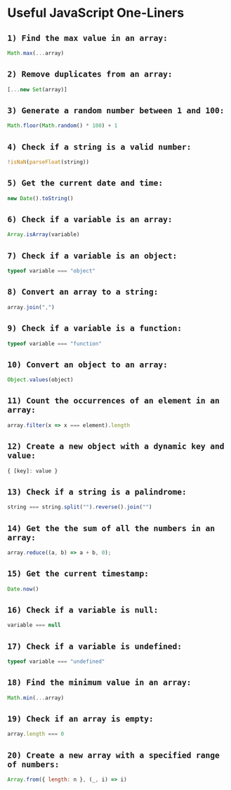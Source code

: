 # Useful JavaScript One-Liners

## ``` 1) Find the max value in an array: ```
```javascript
Math.max(...array)
```

## ``` 2) Remove duplicates from an array: ```
```javascript
[...new Set(array)]
```

## ``` 3) Generate a random number between 1 and 100: ```
```javascript
Math.floor(Math.random() * 100) + 1
```

## ``` 4) Check if a string is a valid number: ```
```javascript
!isNaN(parseFloat(string))
```

## ``` 5) Get the current date and time: ```
```javascript
new Date().toString()
```

## ``` 6) Check if a variable is an array: ```
```javascript
Array.isArray(variable)
```

## ``` 7) Check if a variable is an object: ```
```javascript
typeof variable === "object"
```

## ``` 8) Convert an array to a string: ```
```javascript
array.join(",")
```

## ``` 9) Check if a variable is a function: ```
```javascript
typeof variable === "function"
```


## ``` 10) Convert an object to an array: ```
```javascript
Object.values(object)
```

## ``` 11) Count the occurrences of an element in an array: ```
```javascript
array.filter(x => x === element).length
```

## ``` 12) Create a new object with a dynamic key and value: ```
```javascript
{ [key]: value }
```

## ``` 13) Check if a string is a palindrome: ```
```javascript
string === string.split("").reverse().join("")
```

## ``` 14) Get the the sum of all the numbers in an array: ```
```javascript
array.reduce((a, b) => a + b, 0);
```

## ``` 15) Get the current timestamp: ```
```javascript
Date.now()
```

## ``` 16) Check if a variable is null: ```
```javascript
variable === null
```

## ``` 17) Check if a variable is undefined: ```
```javascript
typeof variable === "undefined"
```

## ``` 18) Find the minimum value in an array: ```
```javascript
Math.min(...array)
```

## ``` 19) Check if an array is empty: ```
```javascript
array.length === 0
```

## ``` 20) Create a new array with a specified range of numbers: ```
```javascript
Array.from({ length: n }, (_, i) => i)
```